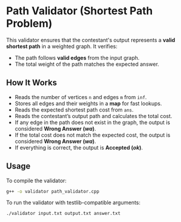 # Path Validator (Shortest Path Problem)

This validator ensures that the contestant's output represents a **valid shortest path** in a weighted graph. It verifies:  
- The path follows **valid edges** from the input graph.  
- The total weight of the path matches the expected answer.  

## How It Works  

- Reads the number of vertices `n` and edges `m` from `inf`.  
- Stores all edges and their weights in a **map** for fast lookups.  
- Reads the expected shortest path cost from `ans`.  
- Reads the contestant’s output path and calculates the total cost.  
- If any edge in the path does not exist in the graph, the output is considered **Wrong Answer (_wa_)**.  
- If the total cost does not match the expected cost, the output is considered **Wrong Answer (_wa_)**.  
- If everything is correct, the output is **Accepted (_ok_)**.  

## Usage  

To compile the validator:  

```sh
g++ -o validator path_validator.cpp
```
To run the validator with testlib-compatible arguments:

```sh
./validator input.txt output.txt answer.txt
```

